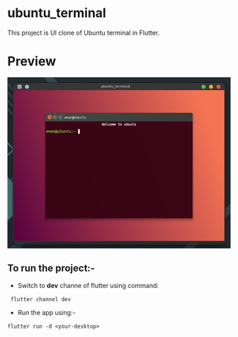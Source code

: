 # ubuntu_terminal

This project is UI clone of Ubuntu terminal in Flutter.

# Preview
<img src="ubuntu_screenshot.png"  title="Preview">

<br>

## To run the project:-
- Switch to **dev** channe of flutter using command: 

 ```
  flutter channel dev
  ```
- Run the app using:-
```
flutter run -d <your-desktop>
```
